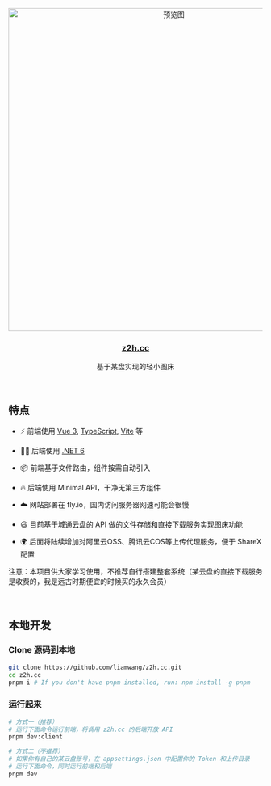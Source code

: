 <p align='center'>
  <img src="https://user-images.githubusercontent.com/5000396/168505295-a0159efe-fd4c-4fa7-ab2c-12b6a0e2843c.png" alt="预览图" width="640"/>
</p>

<h3 align='center'>
<a href="https://z2h.cc/">z2h.cc</a>
</h6>

<p align='center'>
基于某盘实现的轻小图床
<p/>

<br>

## 特点

- ⚡️ 前端使用 [Vue 3](https://github.com/vuejs/vue-next), [TypeScript](https://www.typescriptlang.org/), [Vite](https://github.com/vitejs/vite) 等

- 🤙🏻 后端使用 [.NET 6](https://github.com/microsoft/dotnet)

- 📦 前端基于文件路由，组件按需自动引入

- 🔥 后端使用 Minimal API，干净无第三方组件

- ☁️ 网站部署在 fly.io，国内访问服务器网速可能会很慢

- 😃 目前基于城通云盘的 API 做的文件存储和直接下载服务实现图床功能

- 🌍 后面将陆续增加对阿里云OSS、腾讯云COS等上传代理服务，便于 ShareX 配置

注意：本项目供大家学习使用，不推荐自行搭建整套系统（某云盘的直接下载服务是收费的，我是远古时期便宜的时候买的永久会员）

<br>

## 本地开发

### Clone 源码到本地

```bash
git clone https://github.com/liamwang/z2h.cc.git
cd z2h.cc
pnpm i # If you don't have pnpm installed, run: npm install -g pnpm
```

### 运行起来

```bash
# 方式一（推荐）
# 运行下面命令运行前端，将调用 z2h.cc 的后端开放 API
pnpm dev:client

# 方式二（不推荐）
# 如果你有自己的某云盘账号，在 appsettings.json 中配置你的 Token 和上传目录
# 运行下面命令，同时运行前端和后端
pnpm dev
```


